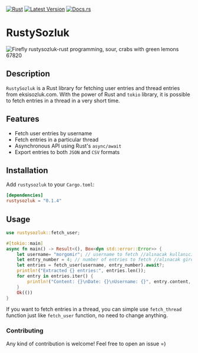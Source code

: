 [![Rust](https://github.com/altunenes/rustysozluk/actions/workflows/rust.yml/badge.svg)](https://github.com/altunenes/rustysozluk/actions/workflows/rust.yml) [![Latest Version]][crates.io] [![Docs.rs](https://docs.rs/rustysozluk/badge.svg)](https://docs.rs/rustysozluk/latest/rustysozluk/)


[Latest Version]: https://img.shields.io/crates/v/rustysozluk.svg
[crates.io]: https://crates.io/crates/rustysozluk  



# RustySozluk

![Firefly rustysozluk-rust programming, sour, crabs with green lemons 67820](https://github.com/altunenes/rustysozluk/assets/54986652/7f70cad0-1e9c-4ed6-871d-163a485f1294)


## Description

`RustySozluk` is a Rust library for fetching user entries and thread entries from eksisozluk.com.
With the power of Rust and `tokio` library, it is possible to fetch entries in a thread in a very short time.

## Features

- Fetch user entries by username
- Fetch entries in a particular thread
- Asynchronous API using Rust's `async/await`
- Export entries to both `JSON` and `CSV` formats
  
## Installation

Add `rustysozluk` to your `Cargo.toml`:

```toml
[dependencies]
rustysozluk = "0.1.4"
```

## Usage

```rust
use rustysozluk::fetch_user;

#[tokio::main]
async fn main() -> Result<(), Box<dyn std::error::Error>> {
    let username= "morgomir"; // username to fetch //alınacak kullanıcı adı
    let entry_number = 4; // number of entries to fetch //alınacak girdi sayısı
    let entries = fetch_user(username, entry_number).await?;
    println!("Extracted {} entries:", entries.len());
    for entry in entries.iter() {
        println!("Content: {}\nDate: {}\nUsername: {}", entry.content, entry.date, entry.username);
    }
    Ok(())
}
```

If you want to fetch entries in a thread, you can simple use `fetch_thread` function just like `fetch_user` function, no need to change anything.


### Contributing

Any kind of contribution is welcome! Feel free to open an issue =)
